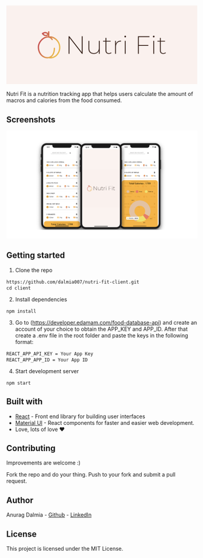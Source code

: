 <p align="center">
  <img src="images/cover.png" />
</p>



Nutri Fit is a nutrition tracking app that helps users calculate the amount of macros and calories from the food consumed.

## Screenshots

<p align="center">
  <img src="images/app.png" />
</p>



## Getting started

1. Clone the repo

```
https://github.com/dalmia007/nutri-fit-client.git
cd client
```

2. Install dependencies

```
npm install
```

3. Go to (https://developer.edamam.com/food-database-api) and create an account of your choice to obtain the APP_KEY and APP_ID. After that create a .env file in the root folder and paste the keys in the following format:

```
REACT_APP_API_KEY = Your App Key
REACT_APP_APP_ID = Your App ID
```


4. Start development server

```
npm start
```


## Built with

* [React](https://reactjs.org) - Front end library for building user interfaces
* [Material UI](https://material-ui.com) - React components for faster and easier web development.
* Love, lots of love ♥


## Contributing

Improvements are welcome :)

Fork the repo and do your thing. Push to your fork and submit a pull request.


## Author

Anurag Dalmia - [Github](https://github.com/dalmia007) - [LinkedIn](https://www.linkedin.com/in/anurag-dalmia/)


## License

This project is licensed under the MIT License.
